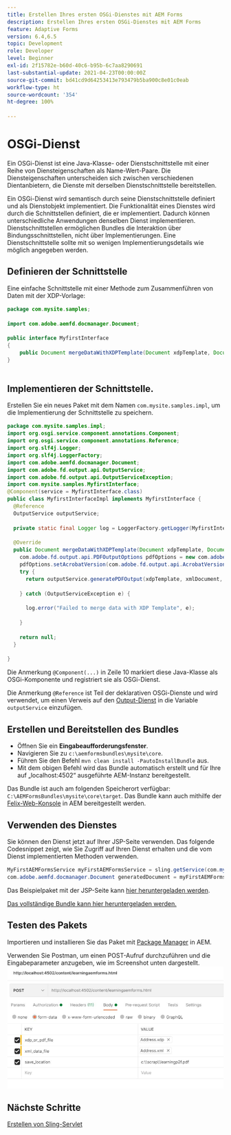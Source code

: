 ```yaml
---
title: Erstellen Ihres ersten OSGi-Dienstes mit AEM Forms
description: Erstellen Ihres ersten OSGi-Dienstes mit AEM Forms
feature: Adaptive Forms
version: 6.4,6.5
topic: Development
role: Developer
level: Beginner
exl-id: 2f15782e-b60d-40c6-b95b-6c7aa8290691
last-substantial-update: 2021-04-23T00:00:00Z
source-git-commit: bd41cd9d64253413e793479b5ba900c8e01c0eab
workflow-type: ht
source-wordcount: '354'
ht-degree: 100%

---
```


# OSGi-Dienst

Ein OSGi-Dienst ist eine Java-Klasse- oder Dienstschnittstelle mit einer Reihe von Diensteigenschaften als Name-Wert-Paare. Die Diensteigenschaften unterscheiden sich zwischen verschiedenen Dientanbietern, die Dienste mit derselben Dienstschnittstelle bereitstellen.

Ein OSGi-Dienst wird semantisch durch seine Dienstschnittstelle definiert und als Dienstobjekt implementiert. Die Funktionalität eines Dienstes wird durch die Schnittstellen definiert, die er implementiert. Dadurch können unterschiedliche Anwendungen denselben Dienst implementieren. Dienstschnittstellen ermöglichen Bundles die Interaktion über Bindungsschnittstellen, nicht über Implementierungen. Eine Dienstschnittstelle sollte mit so wenigen Implementierungsdetails wie möglich angegeben werden.

## Definieren der Schnittstelle

Eine einfache Schnittstelle mit einer Methode zum Zusammenführen von Daten mit der <span class="x x-first x-last">XDP</span>-Vorlage:

```java
package com.mysite.samples;

import com.adobe.aemfd.docmanager.Document;

public interface MyfirstInterface
{
    public Document mergeDataWithXDPTemplate(Document xdpTemplate, Document xmlDocument);
}
 
```

## Implementieren der Schnittstelle.

Erstellen Sie ein neues Paket mit dem Namen `com.mysite.samples.impl`, um die Implementierung der Schnittstelle zu speichern.

```java
package com.mysite.samples.impl;
import org.osgi.service.component.annotations.Component;
import org.osgi.service.component.annotations.Reference;
import org.slf4j.Logger;
import org.slf4j.LoggerFactory;
import com.adobe.aemfd.docmanager.Document;
import com.adobe.fd.output.api.OutputService;
import com.adobe.fd.output.api.OutputServiceException;
import com.mysite.samples.MyfirstInterface;
@Component(service = MyfirstInterface.class)
public class MyfirstInterfaceImpl implements MyfirstInterface {
  @Reference
  OutputService outputService;

  private static final Logger log = LoggerFactory.getLogger(MyfirstInterfaceImpl.class);

  @Override
  public Document mergeDataWithXDPTemplate(Document xdpTemplate, Document xmlDocument) {
    com.adobe.fd.output.api.PDFOutputOptions pdfOptions = new com.adobe.fd.output.api.PDFOutputOptions();
    pdfOptions.setAcrobatVersion(com.adobe.fd.output.api.AcrobatVersion.Acrobat_11);
    try {
      return outputService.generatePDFOutput(xdpTemplate, xmlDocument, pdfOptions);

    } catch (OutputServiceException e) {

      log.error("Failed to merge data with XDP Template", e);

    }

    return null;
  }

}
```

Die Anmerkung `@Component(...)` in Zeile 10 markiert diese Java-Klasse als OSGi-Komponente und registriert sie als OSGi-Dienst.

Die Anmerkung `@Reference` ist Teil der deklarativen OSGi-Dienste und wird verwendet, um einen Verweis auf den [Output-Dienst](https://helpx.adobe.com/de/experience-manager/6-5/forms/javadocs/index.html?com/adobe/fd/output/api/OutputService.html) in die Variable `outputService` einzufügen.


## Erstellen und Bereitstellen des Bundles

* Öffnen Sie ein **Eingabeaufforderungsfenster**.
* Navigieren Sie zu `c:\aemformsbundles\mysite\core`.
* Führen Sie den Befehl `mvn clean install -PautoInstallBundle` aus.
* Mit dem obigen Befehl wird das Bundle automatisch erstellt und für Ihre auf „localhost:4502“ ausgeführte AEM-Instanz bereitgestellt.

Das Bundle ist auch am folgenden Speicherort verfügbar: `C:\AEMFormsBundles\mysite\core\target`. Das Bundle kann auch mithilfe der [Felix-Web-Konsole](http://localhost:4502/system/console/bundles) in AEM bereitgestellt werden.

## Verwenden des Dienstes

Sie können den Dienst jetzt auf Ihrer JSP-Seite verwenden. Das folgende Codesnippet zeigt, wie Sie Zugriff auf Ihren Dienst erhalten und die vom Dienst implementierten Methoden verwenden.

```java
MyFirstAEMFormsService myFirstAEMFormsService = sling.getService(com.mysite.samples.MyFirstAEMFormsService.class);
com.adobe.aemfd.docmanager.Document generatedDocument = myFirstAEMFormsService.mergeDataWithXDPTemplate(xdp_or_pdf_template,xmlDocument);
```

Das Beispielpaket mit der JSP-Seite kann [hier heruntergeladen werden](assets/learning_aem_forms.zip).

[Das vollständige Bundle kann hier heruntergeladen werden.](assets/mysite.core-1.0.0-SNAPSHOT.jar)

## Testen des Pakets

Importieren und installieren Sie das Paket mit [Package Manager](http://localhost:4502/crx/packmgr/index.jsp) in AEM.

Verwenden Sie Postman, um einen POST-Aufruf durchzuführen und die Eingabeparameter anzugeben, wie im Screenshot unten dargestellt.
![Postman](assets/test-service-postman.JPG)

## Nächste Schritte

[Erstellen von Sling-Servlet](./create-servlet.md)

